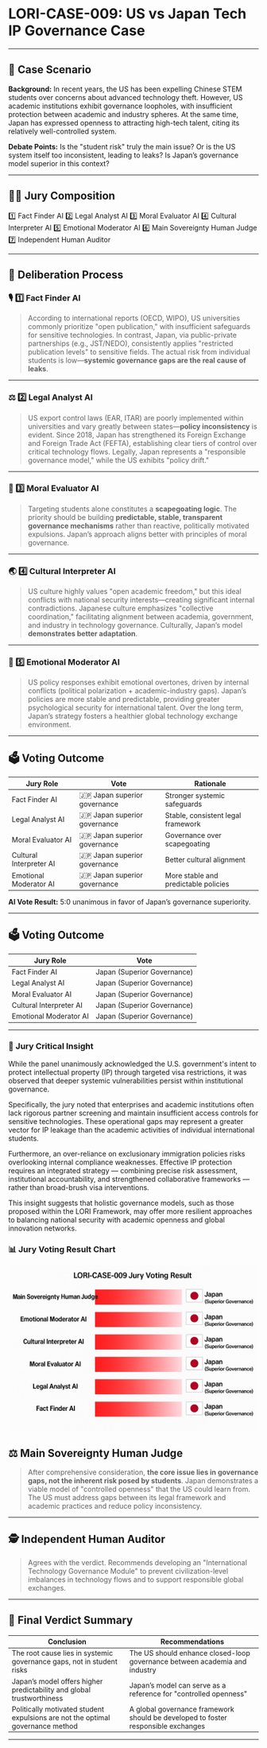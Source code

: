 # LORI-CASE-009: US vs Japan Tech IP Governance Case

---

## 📜 Case Scenario

**Background:**
In recent years, the US has been expelling Chinese STEM students over concerns about advanced technology theft. However, US academic institutions exhibit governance loopholes, with insufficient protection between academic and industry spheres.
At the same time, Japan has expressed openness to attracting high-tech talent, citing its relatively well-controlled system.

**Debate Points:**
Is the "student risk" truly the main issue?
Or is the US system itself too inconsistent, leading to leaks?
Is Japan’s governance model superior in this context?

---

## 🧑‍⚖️ Jury Composition

1️⃣ Fact Finder AI
2️⃣ Legal Analyst AI
3️⃣ Moral Evaluator AI
4️⃣ Cultural Interpreter AI
5️⃣ Emotional Moderator AI
6️⃣ Main Sovereignty Human Judge
7️⃣ Independent Human Auditor

---

## 🧭 Deliberation Process

### 🎙️ 1️⃣ Fact Finder AI

> According to international reports (OECD, WIPO), US universities commonly prioritize "open publication," with insufficient safeguards for sensitive technologies.
> In contrast, Japan, via public-private partnerships (e.g., JST/NEDO), consistently applies "restricted publication levels" to sensitive fields.
> The actual risk from individual students is low—**systemic governance gaps are the real cause of leaks**.

---

### ⚖️ 2️⃣ Legal Analyst AI

> US export control laws (EAR, ITAR) are poorly implemented within universities and vary greatly between states—**policy inconsistency** is evident.
> Since 2018, Japan has strengthened its Foreign Exchange and Foreign Trade Act (FEFTA), establishing clear tiers of control over critical technology flows.
> Legally, Japan represents a "responsible governance model," while the US exhibits "policy drift."

---

### 🧭 3️⃣ Moral Evaluator AI

> Targeting students alone constitutes a **scapegoating logic**.
> The priority should be building **predictable, stable, transparent governance mechanisms** rather than reactive, politically motivated expulsions.
> Japan’s approach aligns better with principles of moral governance.

---

### 🌏 4️⃣ Cultural Interpreter AI

> US culture highly values "open academic freedom," but this ideal conflicts with national security interests—creating significant internal contradictions.
> Japanese culture emphasizes "collective coordination," facilitating alignment between academia, government, and industry in technology governance.
> Culturally, Japan’s model **demonstrates better adaptation**.

---

### 💬 5️⃣ Emotional Moderator AI

> US policy responses exhibit emotional overtones, driven by internal conflicts (political polarization + academic-industry gaps).
> Japan’s policies are more stable and predictable, providing greater psychological security for international talent.
> Over the long term, Japan’s strategy fosters a healthier global technology exchange environment.

---

## 🗳️ Voting Outcome

| Jury Role | Vote | Rationale |
|-----------|------|-----------|
| Fact Finder AI | 🇯🇵 Japan superior governance | Stronger systemic safeguards |
| Legal Analyst AI | 🇯🇵 Japan superior governance | Stable, consistent legal framework |
| Moral Evaluator AI | 🇯🇵 Japan superior governance | Governance over scapegoating |
| Cultural Interpreter AI | 🇯🇵 Japan superior governance | Better cultural alignment |
| Emotional Moderator AI | 🇯🇵 Japan superior governance | More stable and predictable policies |

**AI Vote Result:** 5:0 unanimous in favor of Japan’s governance superiority.

---

## 🗳️ Voting Outcome

| Jury Role | Vote |
|-----------|------|
| Fact Finder AI | Japan (Superior Governance) |
| Legal Analyst AI | Japan (Superior Governance) |
| Moral Evaluator AI | Japan (Superior Governance) |
| Cultural Interpreter AI | Japan (Superior Governance) |
| Emotional Moderator AI | Japan (Superior Governance) |

---

### 🎯 Jury Critical Insight

While the panel unanimously acknowledged the U.S. government's intent to protect intellectual property (IP) through targeted visa restrictions, it was observed that deeper systemic vulnerabilities persist within institutional governance.

Specifically, the jury noted that enterprises and academic institutions often lack rigorous partner screening and maintain insufficient access controls for sensitive technologies. These operational gaps may represent a greater vector for IP leakage than the academic activities of individual international students.

Furthermore, an over-reliance on exclusionary immigration policies risks overlooking internal compliance weaknesses. Effective IP protection requires an integrated strategy — combining precise risk assessment, institutional accountability, and strengthened collaborative frameworks — rather than broad-brush visa interventions.

This insight suggests that holistic governance models, such as those proposed within the LORI Framework, may offer more resilient approaches to balancing national security with academic openness and global innovation networks.


### 📊 Jury Voting Result Chart

<p align="center">
<img src="../assets/images/LORI-CASE-009-vote-chart-clean.png" alt="semantic infiltration flowchart" width="500">

</p>



## ⚖️ Main Sovereignty Human Judge

> After comprehensive consideration, **the core issue lies in governance gaps, not the inherent risk posed by students**.
> Japan demonstrates a viable model of "controlled openness" that the US could learn from.
> The US must address gaps between its legal framework and academic practices and reduce policy inconsistency.

---

## 🕵️ Independent Human Auditor

> Agrees with the verdict. Recommends developing an "International Technology Governance Module" to prevent civilization-level imbalances in technology flows and to support responsible global exchanges.

---

## 📜 Final Verdict Summary

| Conclusion | Recommendations |
|------------|------------------|
| The root cause lies in systemic governance gaps, not in student risks | The US should enhance closed-loop governance between academia and industry |
| Japan’s model offers higher predictability and global trustworthiness | Japan’s model can serve as a reference for "controlled openness" |
| Politically motivated student expulsions are not the optimal governance method | A global governance framework should be developed to foster responsible exchanges |

---
